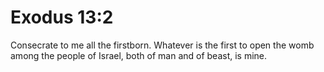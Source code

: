 # Exodus 13:2

Consecrate to me all the firstborn. Whatever is the first to open the womb among the people of Israel, both of man and of beast, is mine.
